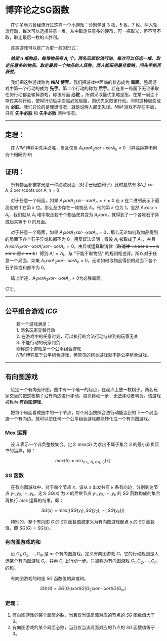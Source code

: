 # 博弈论之SG函数

&emsp; 在许多地方曾经流行过这样一个小游戏：分别包含 $3$ 枚，$5$ 枚，$7$ 枚。两人轮流行动，每次可以选择任意一堆，从中取走任意多的硬币，可一把取光，但不可不取，取走最后一枚的人胜利。

&emsp; 这类游戏可以推广为更一般的形式：

&emsp; ***给定 $n$ 堆物品，每堆物品有 $A_i$ 个。两名玩家轮流行动，每次可以任选一堆，取走任意多的物品。取走最后一个物品的人获胜。两人都采用最佳策略，问先手能否获胜***。

&emsp; 我们把这种游戏称为 **$NIM$ 博弈**。我们把游戏中面临的状态成为 **局面**。整局游戏中第一个行动的成为 **先手**。第二个行动的称为 **后手**。若在某一局面下无论采取任何行动都会输掉游戏，称该局面 **必败** 。所谓采取最优策略是指，在某一局面下存在某种行动，使得行动后手面临必败局面，则优先采取该行动。同时这种局面成为 **必胜**。我们讨论的是理想情况，就是说两人都无失误。$NIM$ 游戏不存在平局，只有 **先手必胜** 和 **先手必败** 两种情况。

----

## 定理：
&emsp; 在 $NIM$ 博弈中先手必胜，当且仅当 $A_1 xor A_2 xor \cdots xor A_n \neq 0$ （~~异或运算不同为 1 相同为 0~~）

## 证明：
&emsp; 所有物品都被拿光是一种必败局面（~~对手已经胜利了~~）此时显然有 $A_1 xor A_2 xor \cdots xor A_n = 0

&emsp; 对于任意一个局面，如果 $A_1 xor A_2 xor \cdots xor A_n = x \neq 0$ 设 $x$ 在二进制表示下最高位的 $1$ 在第 $k$ 位。那么至少存在一堆物品 $A_i$，他的第 $k$ 位为 $1$。显然 $A_i xor x < A_i$，我们就从 $A_i$ 堆中取走若干个物品使其变为 $A_i xor x$，就得到了一个各堆石子异或起来等于 $0$ 的局面。

&emsp; 对于任意一个局面，如果 $A_1 xor A_2 xor \cdots xor A_n = 0$，那么无论如何取物品得到的局面下各个石子异或和都不为 $0$。用反证法证明：假设 $A_i$ 被取成了 $A_i'$，并且 $A_1 xor A_2 xor \cdots xor A_i' xor \cdots xor A_n = 0$。由异或运算取消律（~~取消律：a xor c == b xor c 则 a == b~~）得到 $A_i' = A_i$，与 "不能不取物品" 的规则相违背。所以对于任意一个局面，如果 $A_1 xor A_2 xor \cdots xor A_n = 0$，无论如何取物品得到的局面下各个石子异或和都不为 $0$。

&emsp; 综上所述，$A_1 xor A_2 xor \cdots xor A_n \neq 0$为必胜局面。

证毕。

----
## 公平组合游戏 $ICG$

&emsp; &emsp; 若一个游戏满足：<br>
&emsp; &emsp; 1. 两名玩家交替行动<br>
&emsp; &emsp; 2. 在游戏中的任意时刻，可以执行的合法行动与轮到的玩家无关<br>
&emsp; &emsp; 3. 不能行动的玩家判负<br>
&emsp; &emsp; 则称这个游戏是一个公平组合游戏<br>
&emsp; &emsp; $NIM$ 博弈属于公平组合游戏，但常见的棋类游戏就不是公平组合游戏。

----
## 有向图游戏

&emsp; 给定一个有向无环图，图中有一个唯一的起点，在起点上放一枚棋子。两名玩家交替的把这枚棋子沿有向边进行移动，每次移动一步，无法移动者判负。该游戏被称为 **有向图游戏**。

&emsp; 把每个局面看成图中的一个节点，每个局面按照合法行动能达到的下一个局面连一个有向边。就可以把任何一个公平组合游戏都能转化成一个有向图游戏。

### Mex 运算

&emsp; 设 $S$ 表示一个非负整数集合。定义 $mex(S)$ 为求出不属于集合 $S$ 的最小非负证书的运算，即：

$$ mex(S) = \min_{x \in N,x \notin S} \lbrace x \rbrace $$

### SG 函数
&emsp; 在有向图游戏中，对于每个节点 $x$，设从 $x$ 出发共有 $k$ 条有向边，分别到达节点 $y_1, y_2, \cdots , y_k$，定义 $SG(x)$ 为 $x$ 的后继节点 $y_1, y_2, \cdots , y_k$ 的 $SG$ 函数构成的集合再执行 $mex$ 运算的结果，即：

$$ SG(x)  = mex\bigg( \lbrace SG(y_1), SG(y_2), \cdots, SG(y_k) \rbrace \bigg)$$

&emsp; 特别的，整个有向图 $G$ 的 $SG$ 函数值被定义为有向图游戏起点 $s$ 的 $SG$ 函数值，即 $SG(G) = SG(s)$。

### 有向图游戏的和
&emsp; 设 $G_1, G_2, \cdots, G_m$ 是 $m$ 个有向图游戏。定义有向图游戏 $G$，它的行动规则是人选某个有向图游戏 $G_i$，并再 $G_i$ 上行动一步。$G$ 被称为有向图游戏 $G_1, G_2, \cdots, G_m$ 的和。

&emsp; 有向图游戏的和是 $SG$ 函数值的异或和。

$$ SG(G) = SG(G_1) xor SG(G_2) xor \cdots xor SG(G_m) $$

### 定理：
1. 有向图游戏的某个局面必胜，当且仅当该局面对应的节点的 $SG$ 函数值大于 $0$。
2. 有向图游戏的某个局面必败，当且仅当该局面对应的节点的 $SG$ 函数值等于 $0$。
